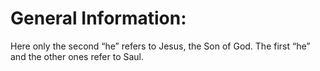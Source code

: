# General Information:

Here only the second “he” refers to Jesus, the Son of God. The first “he” and the other ones refer to Saul.